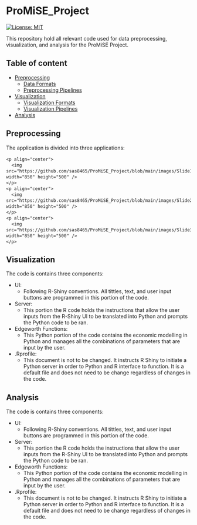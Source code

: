 # ProMiSE_Project

[![License: MIT](https://img.shields.io/badge/License-MIT-yellow.svg)](https://opensource.org/licenses/MIT)

This repository hold all relevant code used for data preprocessing, visualization, and analysis for the ProMiSE Project.

## Table of content

- [Preprocessing](#preprocessing)
    - [Data Formats](#data-formats)
    - [Preprocessing Pipelines](#workflows)
- [Visualization](#visualization)
    - [Visualization Formats](#visualization-formats)
    - [Visualization Pipelines](#server)
- [Analysis](#analysis)


## Preprocessing

The application is divided into three applications:

    <p align="center">
      <img src="https://github.com/sas8465/ProMiSE_Project/blob/main/images/Slide1.PNG" width="850" height="500" />
    </p>
    <p align="center">
      <img src="https://github.com/sas8465/ProMiSE_Project/blob/main/images/Slide2.PNG" width="850" height="500" />
    </p>
    <p align="center">
      <img src="https://github.com/sas8465/ProMiSE_Project/blob/main/images/Slide3.PNG" width="850" height="500" />
    </p>

## Visualization

The code is contains three components:

- UI:
    - Following R-Shiny conventions. All tittles, text, and user input buttons are programmed in this portion of the code. 
- Server:
    - This portion the R code holds the instructions that allow the user inputs from the R-Shiny UI to be translated into Python and prompts the Python code to be ran.  
- Edgeworth Functions:
    - This Python portion of the code contains the economic modelling in Python and manages all the combinations of parameters that are input by the user.  
- .Rprofile:
    - This document is not to be changed. It instructs R Shiny to initiate a Python server in order to Python and R interface to function. It is a default file and does not need to be change regardless of changes in the code.  

## Analysis

The code is contains three components:

- UI:
    - Following R-Shiny conventions. All tittles, text, and user input buttons are programmed in this portion of the code. 
- Server:
    - This portion the R code holds the instructions that allow the user inputs from the R-Shiny UI to be translated into Python and prompts the Python code to be ran.  
- Edgeworth Functions:
    - This Python portion of the code contains the economic modelling in Python and manages all the combinations of parameters that are input by the user.  
- .Rprofile:
    - This document is not to be changed. It instructs R Shiny to initiate a Python server in order to Python and R interface to function. It is a default file and does not need to be change regardless of changes in the code.  
